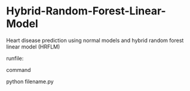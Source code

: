 # Hybrid-Random-Forest-Linear-Model

Heart disease prediction using normal models and hybrid random forest linear model (HRFLM)

runfile:

command


python filename.py
